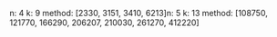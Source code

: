 n: 4
k: 9 method: [2330, 3151, 3410, 6213]n: 5
k: 13 method: [108750, 121770, 166290, 206207, 210030, 261270, 412220]